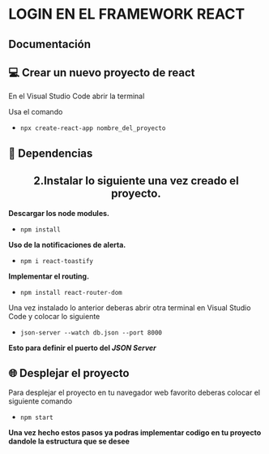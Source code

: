 # LOGIN EN EL FRAMEWORK REACT

## Documentación 

## 💻 Crear un nuevo proyecto de react
En el Visual Studio Code abrir la terminal 

Usa el comando 
- ```npx create-react-app nombre_del_proyecto```

## 🧩 Dependencias
<h2 align="center"> 2.Instalar lo siguiente una vez creado el proyecto.</h2>

**Descargar los node modules.**

- ```npm install```
  
**Uso de la notificaciones de alerta.**
- ```npm i react-toastify```
  
**Implementar el routing.**
- ```npm install react-router-dom```


Una vez instalado lo anterior deberas abrir otra terminal en Visual Studio Code y colocar lo siguiente

- ```json-server --watch db.json --port 8000```

**Esto para definir el puerto del *JSON Server***


## 🌐 Desplejar el proyecto
Para desplejar el proyecto en tu navegador web favorito deberas colocar el siguiente comando
- ```npm start```



**Una vez hecho estos pasos ya podras implementar codigo en tu proyecto dandole la estructura que se desee**



